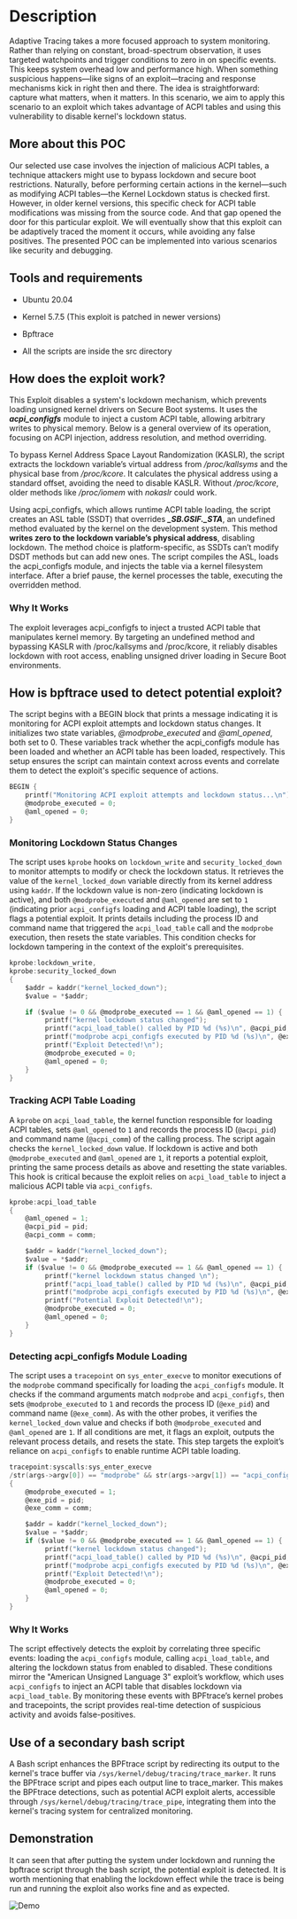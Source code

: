 # Description
Adaptive Tracing takes a more focused approach to system monitoring. Rather than relying on constant, broad-spectrum observation, it uses targeted watchpoints and trigger conditions to zero in on specific events. This keeps system overhead low and performance high. When something suspicious happens—like signs of an exploit—tracing and response mechanisms kick in right then and there. The idea is straightforward: capture what matters, when it matters. In this scenario, we aim to apply this scenario to an exploit which takes advantage of ACPI tables and using this vulnerability to disable kernel's lockdown status.

##  More about this POC
Our selected use case involves the injection of malicious ACPI tables, a technique attackers might use to bypass lockdown and secure boot restrictions. Naturally, before performing certain actions in the kernel—such as modifying ACPI tables—the Kernel Lockdown status is checked first. However, in older kernel versions, this specific check for ACPI table modifications was missing from the source code. And that gap opened the door for this particular exploit. We will eventually show that this exploit can be adaptively traced the moment it occurs, while avoiding any false positives. The presented POC can be implemented into various scenarios like security and debugging.

## Tools and requirements

- Ubuntu 20.04 

- Kernel 5.7.5 (This exploit is patched in newer versions)

- Bpftrace

- All the scripts are inside the src directory

## How does the exploit work?
This Exploit disables a system's lockdown mechanism, which prevents loading unsigned kernel drivers on Secure Boot systems. It uses the ***acpi_configfs*** module to inject a custom ACPI table, allowing arbitrary writes to physical memory. Below is a general overview of its operation, focusing on ACPI injection, address resolution, and method overriding.

To bypass Kernel Address Space Layout Randomization (KASLR), the script extracts the lockdown variable’s virtual address from _/proc/kallsyms_ and the physical base from _/proc/kcore_. It calculates the physical address using a standard offset, avoiding the need to disable KASLR. Without _/proc/kcore_, older methods like _/proc/iomem_ with _nokaslr_ could work.

Using acpi_configfs, which allows runtime ACPI table loading, the script creates an ASL table (SSDT) that overrides ***_SB.GSIF._STA***, an undefined method evaluated by the kernel on the development system. This method **writes zero to the lockdown variable’s physical address**, disabling lockdown. The method choice is platform-specific, as SSDTs can’t modify DSDT methods but can add new ones. The script compiles the ASL, loads the acpi_configfs module, and injects the table via a kernel filesystem interface. After a brief pause, the kernel processes the table, executing the overridden method.

### Why It Works

The exploit leverages acpi_configfs to inject a trusted ACPI table that manipulates kernel memory. By targeting an undefined method and bypassing KASLR with /proc/kallsyms and /proc/kcore, it reliably disables lockdown with root access, enabling unsigned driver loading in Secure Boot environments.

## How is bpftrace used to detect potential exploit?

The script begins with a BEGIN block that prints a message indicating it is monitoring for ACPI exploit attempts and lockdown status changes. It initializes two state variables, _@modprobe_executed_ and _@aml_opened_, both set to 0. These variables track whether the acpi_configfs module has been loaded and whether an ACPI table has been loaded, respectively. This setup ensures the script can maintain context across events and correlate them to detect the exploit's specific sequence of actions.

```C
BEGIN {
    printf("Monitoring ACPI exploit attempts and lockdown status...\n");
    @modprobe_executed = 0;
    @aml_opened = 0;
}
```

### Monitoring Lockdown Status Changes

The script uses `kprobe` hooks on `lockdown_write` and `security_locked_down` to monitor attempts to modify or check the lockdown status. It retrieves the value of the `kernel_locked_down` variable directly from its kernel address using `kaddr`. If the lockdown value is non-zero (indicating lockdown is active), and both `@modprobe_executed` and `@aml_opened` are set to `1` (indicating prior `acpi_configfs` loading and ACPI table loading), the script flags a potential exploit. It prints details including the process ID and command name that triggered the `acpi_load_table` call and the `modprobe` execution, then resets the state variables. This condition checks for lockdown tampering in the context of the exploit's prerequisites.

```C
kprobe:lockdown_write,
kprobe:security_locked_down
{
    $addr = kaddr("kernel_locked_down");
    $value = *$addr;

    if ($value != 0 && @modprobe_executed == 1 && @aml_opened == 1) {
         printf("kernel lockdown status changed");
         printf("acpi_load_table() called by PID %d (%s)\n", @acpi_pid, @acpi_comm);
         printf("modprobe acpi_configfs executed by PID %d (%s)\n", @exe_pid, @exe_comm);
         printf("Exploit Detected!\n");
         @modprobe_executed = 0;
         @aml_opened = 0;
    }
}
```

### Tracking ACPI Table Loading

A `kprobe` on `acpi_load_table`, the kernel function responsible for loading ACPI tables, sets `@aml_opened` to `1` and records the process ID (`@acpi_pid`) and command name (`@acpi_comm`) of the calling process. The script again checks the `kernel_locked_down` value. If lockdown is active and both `@modprobe_executed` and `@aml_opened` are `1`, it reports a potential exploit, printing the same process details as above and resetting the state variables. This hook is critical because the exploit relies on `acpi_load_table` to inject a malicious ACPI table via `acpi_configfs`.

```C
kprobe:acpi_load_table
{
    @aml_opened = 1;
    @acpi_pid = pid;
    @acpi_comm = comm;

    $addr = kaddr("kernel_locked_down");
    $value = *$addr;
    if ($value != 0 && @modprobe_executed == 1 && @aml_opened == 1) {
         printf("kernel lockdown status changed \n");
         printf("acpi_load_table() called by PID %d (%s)\n", @acpi_pid, @acpi_comm);
         printf("modprobe acpi_configfs executed by PID %d (%s)\n", @exe_pid, @exe_comm);
         printf("Potential Exploit Detected!\n");
         @modprobe_executed = 0;
         @aml_opened = 0;
    }
}
```

### Detecting acpi_configfs Module Loading

The script uses a `tracepoint` on `sys_enter_execve` to monitor executions of the `modprobe` command specifically for loading the `acpi_configfs` module. It checks if the command arguments match `modprobe` and `acpi_configfs`, then sets `@modprobe_executed` to `1` and records the process ID (`@exe_pid`) and command name (`@exe_comm`). As with the other probes, it verifies the `kernel_locked_down` value and checks if both `@modprobe_executed` and `@aml_opened` are `1`. If all conditions are met, it flags an exploit, outputs the relevant process details, and resets the state. This step targets the exploit’s reliance on `acpi_configfs` to enable runtime ACPI table loading.

```C
tracepoint:syscalls:sys_enter_execve
/str(args->argv[0]) == "modprobe" && str(args->argv[1]) == "acpi_configfs"/
{
    @modprobe_executed = 1;
    @exe_pid = pid;
    @exe_comm = comm;

    $addr = kaddr("kernel_locked_down");
    $value = *$addr;
    if ($value != 0 && @modprobe_executed == 1 && @aml_opened == 1) {
         printf("kernel lockdown status changed");
         printf("acpi_load_table() called by PID %d (%s)\n", @acpi_pid, @acpi_comm);
         printf("modprobe acpi_configfs executed by PID %d (%s)\n", @exe_pid, @exe_comm);
         printf("Exploit Detected!\n");
         @modprobe_executed = 0;
         @aml_opened = 0;
    }
}
```

### Why It Works

The script effectively detects the exploit by correlating three specific events: loading the `acpi_configfs` module, calling `acpi_load_table`, and altering the lockdown status from enabled to disabled. These conditions mirror the "American Unsigned Language 3" exploit’s workflow, which uses `acpi_configfs` to inject an ACPI table that disables lockdown via `acpi_load_table`. By monitoring these events with BPFtrace’s kernel probes and tracepoints, the script provides real-time detection of suspicious activity and avoids false-positives. 

## Use of a secondary bash script

A Bash script enhances the BPFtrace script by redirecting its output to the kernel's trace buffer via `/sys/kernel/debug/tracing/trace_marker`. It runs the BPFtrace script and pipes each output line to trace_marker. This makes the BPFtrace detections, such as potential ACPI exploit alerts, accessible through `/sys/kernel/debug/tracing/trace_pipe`, integrating them into the kernel's tracing system for centralized monitoring.

## Demonstration

It can seen that after putting the system under lockdown and running the bpftrace script through the bash script, the potential exploit is detected. It is worth mentioning that enabling the lockdown effect while the trace is being run and running the exploit also works fine and as expected.

![Demo](https://github.com/deep-observability-lab/bpftrace-scripts/blob/main/Exploit%20Detection/src/demo.png)